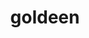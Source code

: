 ---
id: 118
title: goldeen
types: [water]
image: https://raw.githubusercontent.com/PokeAPI/sprites/master/sprites/pokemon/118.png
---